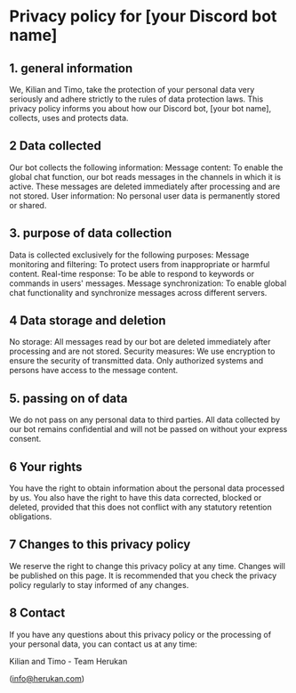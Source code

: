 # Privacy policy for [your Discord bot name]

## 1. general information

We, Kilian and Timo, take the protection of your personal data very seriously and adhere strictly to the rules of data protection laws. This privacy policy informs you about how our Discord bot, [your bot name], collects, uses and protects data.


## 2 Data collected

Our bot collects the following information:
Message content: To enable the global chat function, our bot reads messages in the channels in which it is active. These messages are deleted immediately after processing and are not stored.
User information: No personal user data is permanently stored or shared.

## 3. purpose of data collection

Data is collected exclusively for the following purposes:
Message monitoring and filtering: To protect users from inappropriate or harmful content.
Real-time response: To be able to respond to keywords or commands in users' messages.
Message synchronization: To enable global chat functionality and synchronize messages across different servers.


## 4 Data storage and deletion

No storage: All messages read by our bot are deleted immediately after processing and are not stored.
Security measures: We use encryption to ensure the security of transmitted data. Only authorized systems and persons have access to the message content.


## 5. passing on of data

We do not pass on any personal data to third parties. All data collected by our bot remains confidential and will not be passed on without your express consent.


## 6 Your rights

You have the right to obtain information about the personal data processed by us. You also have the right to have this data corrected, blocked or deleted, provided that this does not conflict with any statutory retention obligations.


## 7 Changes to this privacy policy

We reserve the right to change this privacy policy at any time. Changes will be published on this page. It is recommended that you check the privacy policy regularly to stay informed of any changes.


## 8 Contact

If you have any questions about this privacy policy or the processing of your personal data, you can contact us at any time:

Kilian and Timo -
Team Herukan

(info@herukan.com)
